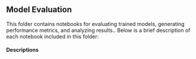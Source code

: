 ## Model Evaluation
This folder contains notebooks for evaluating trained models, generating performance metrics, and analyzing results.. Below is a brief description of each notebook included in this folder:

#### Descriptions
